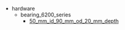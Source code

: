 * hardware
  * bearing_6200_series
    * [50_mm_id_90_mm_od_20_mm_depth](hardware/bearing_6200_series/50_mm_id_90_mm_od_20_mm_depth)
